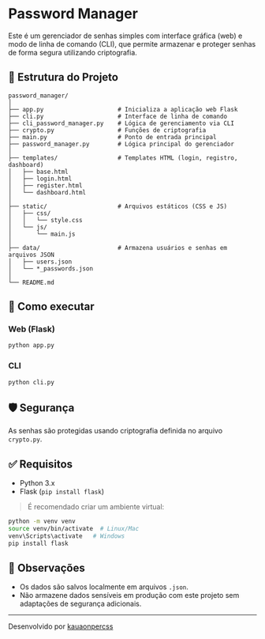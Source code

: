 
# Password Manager

Este é um gerenciador de senhas simples com interface gráfica (web) e modo de linha de comando (CLI), que permite armazenar e proteger senhas de forma segura utilizando criptografia.

## 📁 Estrutura do Projeto

```
password_manager/
│
├── app.py                     # Inicializa a aplicação web Flask
├── cli.py                     # Interface de linha de comando
├── cli_password_manager.py    # Lógica de gerenciamento via CLI
├── crypto.py                  # Funções de criptografia
├── main.py                    # Ponto de entrada principal
├── password_manager.py        # Lógica principal do gerenciador
│
├── templates/                 # Templates HTML (login, registro, dashboard)
│   ├── base.html
│   ├── login.html
│   ├── register.html
│   └── dashboard.html
│
├── static/                    # Arquivos estáticos (CSS e JS)
│   ├── css/
│   │   └── style.css
│   └── js/
│       └── main.js
│
├── data/                      # Armazena usuários e senhas em arquivos JSON
│   ├── users.json
│   └── *_passwords.json
│
└── README.md
```

## 🚀 Como executar

### Web (Flask)
```bash
python app.py
```

### CLI
```bash
python cli.py
```

## 🛡️ Segurança
As senhas são protegidas usando criptografia definida no arquivo `crypto.py`.

## ✅ Requisitos
- Python 3.x
- Flask (`pip install flask`)

> É recomendado criar um ambiente virtual:
```bash
python -m venv venv
source venv/bin/activate  # Linux/Mac
venv\Scripts\activate   # Windows
pip install flask
```

## 📌 Observações
- Os dados são salvos localmente em arquivos `.json`.
- Não armazene dados sensíveis em produção com este projeto sem adaptações de segurança adicionais.

---

Desenvolvido por [kauaonpercss](https://github.com/kauaonpercss)
